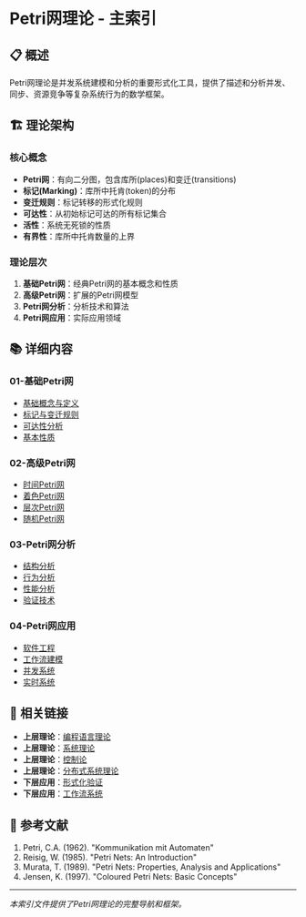 # Petri网理论 - 主索引

## 📋 概述

Petri网理论是并发系统建模和分析的重要形式化工具，提供了描述和分析并发、同步、资源竞争等复杂系统行为的数学框架。

## 🏗️ 理论架构

### 核心概念

- **Petri网**：有向二分图，包含库所(places)和变迁(transitions)
- **标记(Marking)**：库所中托肯(token)的分布
- **变迁规则**：标记转移的形式化规则
- **可达性**：从初始标记可达的所有标记集合
- **活性**：系统无死锁的性质
- **有界性**：库所中托肯数量的上界

### 理论层次

1. **基础Petri网**：经典Petri网的基本概念和性质
2. **高级Petri网**：扩展的Petri网模型
3. **Petri网分析**：分析技术和算法
4. **Petri网应用**：实际应用领域

## 📚 详细内容

### 01-基础Petri网

- [基础概念与定义](01-Basic-Concepts.md)
- [标记与变迁规则](02-Markings-and-Transitions.md)
- [可达性分析](03-Reachability-Analysis.md)
- [基本性质](04-Basic-Properties.md)

### 02-高级Petri网

- [时间Petri网](01-Timed-Petri-Nets.md)
- [着色Petri网](02-Colored-Petri-Nets.md)
- [层次Petri网](03-Hierarchical-Petri-Nets.md)
- [随机Petri网](04-Stochastic-Petri-Nets.md)

### 03-Petri网分析

- [结构分析](01-Structural-Analysis.md)
- [行为分析](02-Behavioral-Analysis.md)
- [性能分析](03-Performance-Analysis.md)
- [验证技术](04-Verification-Techniques.md)

### 04-Petri网应用

- [软件工程](01-Software-Engineering.md)
- [工作流建模](02-Workflow-Modeling.md)
- [并发系统](03-Concurrent-Systems.md)
- [实时系统](04-Real-Time-Systems.md)

## 🔗 相关链接

- **上层理论**：[编程语言理论](../01-Programming-Language-Theory/README.md)
- **上层理论**：[系统理论](../02-System-Theory/README.md)
- **上层理论**：[控制论](../03-Control-Theory/README.md)
- **上层理论**：[分布式系统理论](../04-Distributed-Systems-Theory/README.md)
- **下层应用**：[形式化验证](../../04-Applied-Science/03-Formal-Verification/README.md)
- **下层应用**：[工作流系统](../../06-Architecture/03-Workflow-Systems/README.md)

## 📖 参考文献

1. Petri, C.A. (1962). "Kommunikation mit Automaten"
2. Reisig, W. (1985). "Petri Nets: An Introduction"
3. Murata, T. (1989). "Petri Nets: Properties, Analysis and Applications"
4. Jensen, K. (1997). "Coloured Petri Nets: Basic Concepts"

---

*本索引文件提供了Petri网理论的完整导航和框架。*
